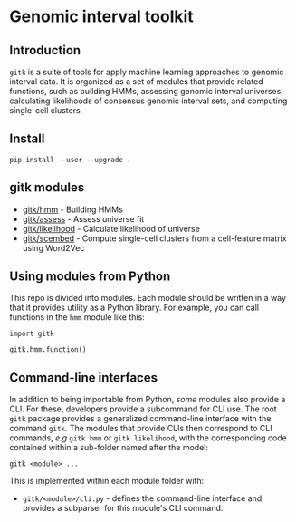# Genomic interval toolkit

## Introduction

`gitk` is a suite of tools for apply machine learning approaches to genomic interval data. It is organized as a set of modules that provide related functions, such as building HMMs, assessing genomic interval universes, calculating likelihoods of consensus genomic interval sets, and computing single-cell clusters.

## Install

```
pip install --user --upgrade .
```

## gitk modules

- [gitk/hmm](gitk/hmm) - Building HMMs
- [gitk/assess](gitk/assess) - Assess universe fit
- [gitk/likelihood](gitk/likelihood) - Calculate likelihood of universe
- [gitk/scembed](gitk/scembed) - Compute single-cell clusters from a cell-feature matrix using Word2Vec

## Using modules from Python

This repo is divided into modules. Each module should be written in a way that it provides utility as a Python library. For example, you can call functions in the `hmm` module like this:

```
import gitk

gitk.hmm.function()
```

## Command-line interfaces

In addition to being importable from Python, *some* modules also provide a CLI. For these, developers provide a subcommand for CLI use. The root `gitk` package provides a generalized command-line interface with the command `gitk`. The modules that provide CLIs then correspond to CLI commands, *e.g* `gitk hmm` or `gitk likelihood`, with the corresponding code contained within a sub-folder named after the model:

```
gitk <module> ...
```

This is implemented within each module folder with:

- `gitk/<module>/cli.py` - defines the command-line interface and provides a subparser for this module's CLI command.

